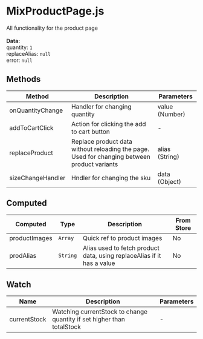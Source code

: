 # MixProductPage.js

All functionality for the product page<br><br> **Data:**<br> quantity: `1`<br> replaceAlias: `null`<br> error: `null`

## Methods

<!-- @vuese:MixProductPage.js:methods:start -->
|Method|Description|Parameters|
|---|---|---|
|onQuantityChange|Handler for changing quantity|value (Number)|
|addToCartClick|Action for clicking the add to cart button|-|
|replaceProduct|Replace product data without reloading the page. Used for changing between product variants|alias (String)|
|sizeChangeHandler|Hndler for changing the sku|data (Object)|

<!-- @vuese:MixProductPage.js:methods:end -->


## Computed

<!-- @vuese:MixProductPage.js:computed:start -->
|Computed|Type|Description|From Store|
|---|---|---|---|
|productImages|`Array`|Quick ref to product images|No|
|prodAlias|`String`|Alias used to fetch product data, using replaceAlias if it has a value|No|

<!-- @vuese:MixProductPage.js:computed:end -->


## Watch

<!-- @vuese:MixProductPage.js:watch:start -->
|Name|Description|Parameters|
|---|---|---|
|currentStock|Watching currentStock to change quantity if set higher than totalStock|-|

<!-- @vuese:MixProductPage.js:watch:end -->



